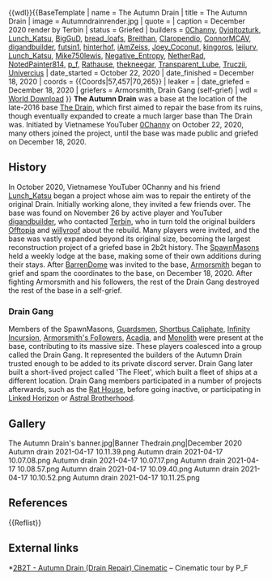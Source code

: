 {{wdl}}{{BaseTemplate
| name = The Autumn Drain
| title = The Autumn Drain
| image = Autumndrainrender.jpg
| quote =
| caption = December 2020 render by Terbin
| status = Griefed
| builders = [0Channy](https://2b2t.miraheze.org/wiki/0Channy), [0yiqitozturk](https://2b2t.miraheze.org/wiki/0yiqitozturk), [Lunch_Katsu](https://2b2t.miraheze.org/wiki/Lunch_Katsu), [BigGuD](https://2b2t.miraheze.org/wiki/BigGuD), [bread_loafs](https://2b2t.miraheze.org/wiki/bread_loafs), [Breithan](https://2b2t.miraheze.org/wiki/Breithan), [Claropendio](https://2b2t.miraheze.org/wiki/Claropendio), [ConnorMCAV](https://2b2t.miraheze.org/wiki/ConnorMCAV), [digandbuilder](https://2b2t.miraheze.org/wiki/digandbuilder), [futsin1](https://2b2t.miraheze.org/wiki/futsin1), [hinterhof](https://2b2t.miraheze.org/wiki/hinterhof), [iAmZeiss](https://2b2t.miraheze.org/wiki/iAmZeiss), [Joey_Coconut](https://2b2t.miraheze.org/wiki/Joey_Coconut), [kingoros](https://2b2t.miraheze.org/wiki/kingoros), [leijurv](https://2b2t.miraheze.org/wiki/leijurv), [Lunch_Katsu](https://2b2t.miraheze.org/wiki/Lunch_Katsu), [Mike750lewis](https://2b2t.miraheze.org/wiki/Mike750lewis), [Negative_Entropy](https://2b2t.miraheze.org/wiki/Negative_Entropy), [NetherRad](https://2b2t.miraheze.org/wiki/NetherRad), [NotedPainter814](https://2b2t.miraheze.org/wiki/NotedPainter814), [p_f](https://2b2t.miraheze.org/wiki/p_f), [Rathause](https://2b2t.miraheze.org/wiki/Rathause), [thekneegar](https://2b2t.miraheze.org/wiki/thekneegar), [Transparent_Lube](https://2b2t.miraheze.org/wiki/Transparent_Lube), [Truczii](https://2b2t.miraheze.org/wiki/Truczii), [Univercius](https://2b2t.miraheze.org/wiki/Univercius)
| date_started = October 22, 2020
| date_finished = December 18, 2020
| coords = {{Coords|57,457|70,265}}
| leaker =
| date_griefed = December 18, 2020
| griefers = Armorsmith, Drain Gang (self-grief)
| wdl = [World Download](https://drive.google.com/file/d/1SlkqAo4GWmT-AtYN6U83Vw6FY5DhqxA_/view)
}}
**The Autumn Drain** was a base at the location of the late-2016 base [The Drain](https://2b2t.miraheze.org/wiki/The_Drain), which first aimed to repair the base from its ruins, though eventually expanded to create a much larger base than The Drain was. Initiated by Vietnamese YouTuber [0Channy](https://2b2t.miraheze.org/wiki/0Channy) on October 22, 2020, many others joined the project, until the base was made public and griefed on December 18, 2020.

## History
In October 2020, Vietnamese YouTuber 0Channy and his friend [Lunch_Katsu](https://2b2t.miraheze.org/wiki/Lunch_Katsu) began a project whose aim was to repair the entirety of the original Drain. Initially working alone, they invited a few friends over. The base was found on November 26 by active player and YouTuber [digandbuilder](https://2b2t.miraheze.org/wiki/digandbuilder), who contacted [Terbin](https://2b2t.miraheze.org/wiki/Terbin), who in turn told the original builders [Offtopia](https://2b2t.miraheze.org/wiki/Offtopia) and [willyroof](https://2b2t.miraheze.org/wiki/willyroof) about the rebuild. Many players were invited, and the base was vastly expanded beyond its original size, becoming the largest reconstruction project of a griefed base in 2b2t history. The [SpawnMasons](https://2b2t.miraheze.org/wiki/SpawnMasons) held a weekly lodge at the base, making some of their own additions during their stays. After [BarrenDome](https://2b2t.miraheze.org/wiki/BarrenDome) was invited to the base, [Armorsmith](https://2b2t.miraheze.org/wiki/Armorsmith) began to grief and spam the coordinates to the base, on December 18, 2020. After fighting Armorsmith and his followers, the rest of the Drain Gang destroyed the rest of the base in a self-grief.

### Drain Gang
Members of the SpawnMasons, [Guardsmen](https://2b2t.miraheze.org/wiki/Guardsmen), [Shortbus Caliphate](https://2b2t.miraheze.org/wiki/Shortbus_Caliphate), [Infinity Incursion](https://2b2t.miraheze.org/wiki/Infinity_Incursion), [Armorsmith's Followers](https://2b2t.miraheze.org/wiki/Armorsmith%27s_Followers), [Acadia](https://2b2t.miraheze.org/wiki/Acadia), and [Monolith](https://2b2t.miraheze.org/wiki/Monolith) were present at the base, contributing to its massive size. These players coalesced into a group called the Drain Gang. It represented the builders of the Autumn Drain trusted enough to be added to its private discord server. Drain Gang later built a short-lived project called 'The Fleet', which built a fleet of ships at a different location. Drain Gang members participated in a number of projects afterwards, such as the [Rat House](https://2b2t.miraheze.org/wiki/Rat_House), before going inactive, or participating in [Linked Horizon](https://2b2t.miraheze.org/wiki/Linked_Horizon) or [Astral Brotherhood](https://2b2t.miraheze.org/wiki/Astral_Brotherhood).

## Gallery
<gallery widths="150">
The Autumn Drain's banner.jpg|Banner
Thedrain.png|December 2020
Autumn drain 2021-04-17 10.11.39.png
Autumn drain 2021-04-17 10.07.08.png
Autumn drain 2021-04-17 10.07.17.png
Autumn drain 2021-04-17 10.08.57.png
Autumn drain 2021-04-17 10.09.40.png
Autumn drain 2021-04-17 10.10.52.png
Autumn drain 2021-04-17 10.11.25.png
</gallery>

## References
{{Reflist}}

## External links
*[2B2T - Autumn Drain (Drain Repair) Cinematic](https://www.youtube.com/watch?v=WAToYx2aakY) – Cinematic tour by P_F